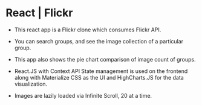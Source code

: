 # React | Flickr

- This react app is a Flickr clone which consumes Flickr API.

- You can search groups, and see the image collection of a particular group.

- This app also shows the pie chart comparison of image count of groups.

- React.JS with Context API State management is used on the frontend along with Materialize CSS as the UI and HighCharts.JS for the data visualization.

- Images are lazily loaded via Infinite Scroll, 20 at a time.